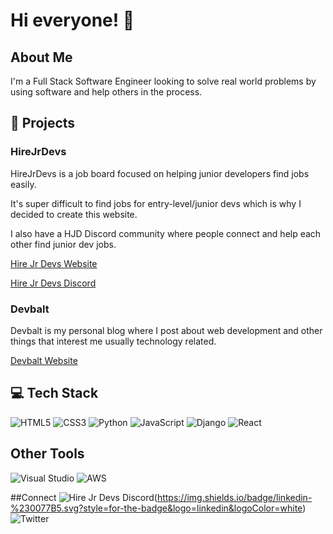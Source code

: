 # Hi everyone! 👋

## About Me

I'm a Full Stack Software Engineer looking to solve real world problems by using software and help others in the process.


## 🎯 Projects 

### HireJrDevs 

HireJrDevs is a job board focused on helping junior developers find jobs easily.

It's super difficult to find jobs for entry-level/junior devs which is why I decided to create this website.

I also have a HJD Discord community where people connect and help each other find junior dev jobs.

[Hire Jr Devs Website](https://www.hirejrdevs.com)

[Hire Jr Devs Discord](https://discord.com/invite/gDEsWrem7r)


### Devbalt 

Devbalt is my personal blog where I post about web development and other things that interest me usually technology related.

[Devbalt Website](https://www.devbalt.com)


## 💻 Tech Stack

![HTML5](https://img.shields.io/badge/html5-%23E34F26.svg?style=for-the-badge&logo=html5&logoColor=white)
![CSS3](https://img.shields.io/badge/css3-%231572B6.svg?style=for-the-badge&logo=css3&logoColor=white)
![Python](https://img.shields.io/badge/python-3670A0?style=for-the-badge&logo=python&logoColor=ffdd54)
![JavaScript](https://img.shields.io/badge/javascript-%23323330.svg?style=for-the-badge&logo=javascript&logoColor=%23F7DF1E)
![Django](https://img.shields.io/badge/django-%23092E20.svg?style=for-the-badge&logo=django&logoColor=white)
![React](https://img.shields.io/badge/react-%2320232a.svg?style=for-the-badge&logo=react&logoColor=%2361DAFB)

## Other Tools

![Visual Studio](https://img.shields.io/badge/Visual%20Studio-5C2D91.svg?style=for-the-badge&logo=visual-studio&logoColor=white)
![AWS](https://img.shields.io/badge/AWS-%23FF9900.svg?style=for-the-badge&logo=amazon-aws&logoColor=white)

##Connect
![Hire Jr Devs Discord](https://discord.com/invite/gDEsWrem7r)(https://img.shields.io/badge/linkedin-%230077B5.svg?style=for-the-badge&logo=linkedin&logoColor=white)
![Twitter](https://img.shields.io/badge/Twitter-%231DA1F2.svg?style=for-the-badge&logo=Twitter&logoColor=white)



